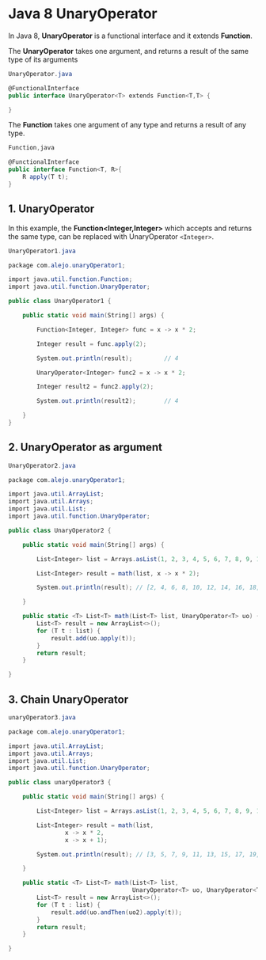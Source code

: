 # Java 8 UnaryOperator #

In Java 8, **UnaryOperator** is a functional interface and it extends **Function**.

The **UnaryOperator** takes one argument, and returns a result of the same type of its arguments

```cs
UnaryOperator.java

@FunctionalInterface
public interface UnaryOperator<T> extends Function<T,T> {

}
```

The **Function** takes one argument of any type and returns a result of any type.

```cs
Function,java

@FunctionalInterface
public interface Function<T, R>{
    R apply(T t);
}
```

## 1. UnaryOperator

In this example, the **Function<Integer,Integer>** which accepts and returns the same type, can be replaced with UnaryOperator `<Integer>`. 

```cs
UnaryOperator1.java

package com.alejo.unaryOperator1;

import java.util.function.Function;
import java.util.function.UnaryOperator;

public class UnaryOperator1 {

    public static void main(String[] args) {

        Function<Integer, Integer> func = x -> x * 2;

        Integer result = func.apply(2);

        System.out.println(result);         // 4

        UnaryOperator<Integer> func2 = x -> x * 2;

        Integer result2 = func2.apply(2);

        System.out.println(result2);        // 4

    }
}

```

## 2. UnaryOperator as argument

```cs
UnaryOperator2.java

package com.alejo.unaryOperator1;

import java.util.ArrayList;
import java.util.Arrays;
import java.util.List;
import java.util.function.UnaryOperator;

public class UnaryOperator2 {

    public static void main(String[] args) {

        List<Integer> list = Arrays.asList(1, 2, 3, 4, 5, 6, 7, 8, 9, 10);

        List<Integer> result = math(list, x -> x * 2);

        System.out.println(result); // [2, 4, 6, 8, 10, 12, 14, 16, 18, 20]

    }

    public static <T> List<T> math(List<T> list, UnaryOperator<T> uo) {
        List<T> result = new ArrayList<>();
        for (T t : list) {
            result.add(uo.apply(t));
        }
        return result;
    }

}

```

## 3. Chain UnaryOperator

```cs
unaryOperator3.java

package com.alejo.unaryOperator1;

import java.util.ArrayList;
import java.util.Arrays;
import java.util.List;
import java.util.function.UnaryOperator;

public class unaryOperator3 {

    public static void main(String[] args) {

        List<Integer> list = Arrays.asList(1, 2, 3, 4, 5, 6, 7, 8, 9, 10);

        List<Integer> result = math(list,
                x -> x * 2,
                x -> x + 1);

        System.out.println(result); // [3, 5, 7, 9, 11, 13, 15, 17, 19, 21]

    }

    public static <T> List<T> math(List<T> list,
                                   UnaryOperator<T> uo, UnaryOperator<T> uo2) {
        List<T> result = new ArrayList<>();
        for (T t : list) {
            result.add(uo.andThen(uo2).apply(t));
        }
        return result;
    }

}
```
